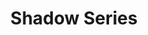 ---
title: 'Shadow Series'
category: 'Drawings'
materials: 'Drawings on wood and paint'
measurements: 'Various Sizes'
year: '2009'
mainImage: 'shadow-1.jpg'
blurDataURL: ''
images: 'shadow-1.jpg/shadow-2.jpg/shadow-3.jpg/shadow-4.jpg/shadow-5.jpg/shadow-6.jpg/shadow-7.jpg/shadow-8.jpg/shadow-9.jpg/shadow-10.jpg/shadow-11.jpg/shadow-12.jpg/shadow-13.jpg'
imageNames: 'Shadow 1/Shadow 2/Shadow 3/Shadow 4/Shadow 5/Shadow 6/Shadow 7/Shadow 8/Shadow 9/Shadow 10/Shadow 11/Shadow 12/Shadow 13'
---